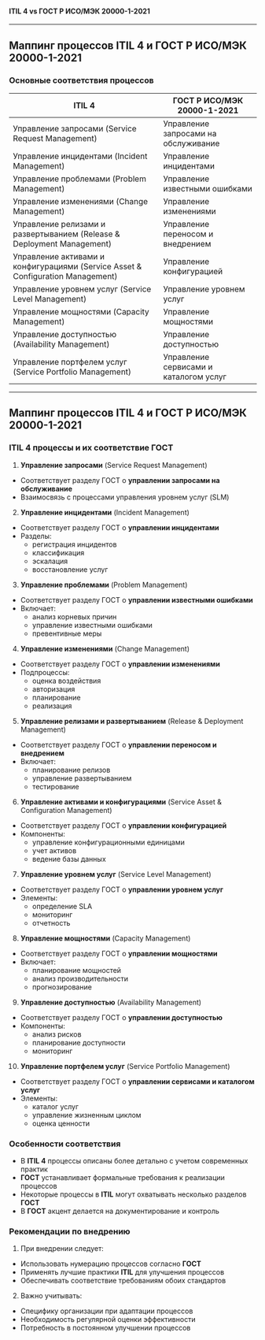 #### ITIL 4 vs ГОСТ Р ИСО/МЭК 20000-1-2021
---
## Маппинг процессов ITIL 4 и ГОСТ Р ИСО/МЭК 20000-1-2021

### Основные соответствия процессов

**ITIL 4** | **ГОСТ Р ИСО/МЭК 20000-1-2021**
--- | ---
Управление запросами (Service Request Management) | Управление запросами на обслуживание
Управление инцидентами (Incident Management) | Управление инцидентами
Управление проблемами (Problem Management) | Управление известными ошибками
Управление изменениями (Change Management) | Управление изменениями
Управление релизами и развертыванием (Release & Deployment Management) | Управление переносом и внедрением
Управление активами и конфигурациями (Service Asset & Configuration Management) | Управление конфигурацией
Управление уровнем услуг (Service Level Management) | Управление уровнем услуг
Управление мощностями (Capacity Management) | Управление мощностями
Управление доступностью (Availability Management) | Управление доступностью
Управление портфелем услуг (Service Portfolio Management) | Управление сервисами и каталогом услуг

---
## Маппинг процессов ITIL 4 и ГОСТ Р ИСО/МЭК 20000-1-2021

### ITIL 4 процессы и их соответствие ГОСТ

1. **Управление запросами** (Service Request Management)
* Соответствует разделу ГОСТ о **управлении запросами на обслуживание**
* Взаимосвязь с процессами управления уровнем услуг (SLM)

2. **Управление инцидентами** (Incident Management)
* Соответствует разделу ГОСТ о **управлении инцидентами**
* Разделы: 
  * регистрация инцидентов
  * классификация
  * эскалация
  * восстановление услуг

3. **Управление проблемами** (Problem Management)
* Соответствует разделу ГОСТ о **управлении известными ошибками**
* Включает:
  * анализ корневых причин
  * управление известными ошибками
  * превентивные меры

4. **Управление изменениями** (Change Management)
* Соответствует разделу ГОСТ о **управлении изменениями**
* Подпроцессы:
  * оценка воздействия
  * авторизация
  * планирование
  * реализация

5. **Управление релизами и развертыванием** (Release & Deployment Management)
* Соответствует разделу ГОСТ о **управлении переносом и внедрением**
* Включает:
  * планирование релизов
  * управление развертыванием
  * тестирование

6. **Управление активами и конфигурациями** (Service Asset & Configuration Management)
* Соответствует разделу ГОСТ о **управлении конфигурацией**
* Компоненты:
  * управление конфигурационными единицами
  * учет активов
  * ведение базы данных

7. **Управление уровнем услуг** (Service Level Management)
* Соответствует разделу ГОСТ о **управлении уровнем услуг**
* Элементы:
  * определение SLA
  * мониторинг
  * отчетность

8. **Управление мощностями** (Capacity Management)
* Соответствует разделу ГОСТ о **управлении мощностями**
* Включает:
  * планирование мощностей
  * анализ производительности
  * прогнозирование

9. **Управление доступностью** (Availability Management)
* Соответствует разделу ГОСТ о **управлении доступностью**
* Компоненты:
  * анализ рисков
  * планирование доступности
  * мониторинг

10. **Управление портфелем услуг** (Service Portfolio Management)
* Соответствует разделу ГОСТ о **управлении сервисами и каталогом услуг**
* Элементы:
  * каталог услуг
  * управление жизненным циклом
  * оценка ценности

### Особенности соответствия

* В **ITIL 4** процессы описаны более детально с учетом современных практик
* **ГОСТ** устанавливает формальные требования к реализации процессов
* Некоторые процессы в **ITIL** могут охватывать несколько разделов **ГОСТ**
* В **ГОСТ** акцент делается на документирование и контроль

### Рекомендации по внедрению

1. При внедрении следует:
* Использовать нумерацию процессов согласно **ГОСТ**
* Применять лучшие практики **ITIL** для улучшения процессов
* Обеспечивать соответствие требованиям обоих стандартов

2. Важно учитывать:
* Специфику организации при адаптации процессов
* Необходимость регулярной оценки эффективности
* Потребность в постоянном улучшении процессов
